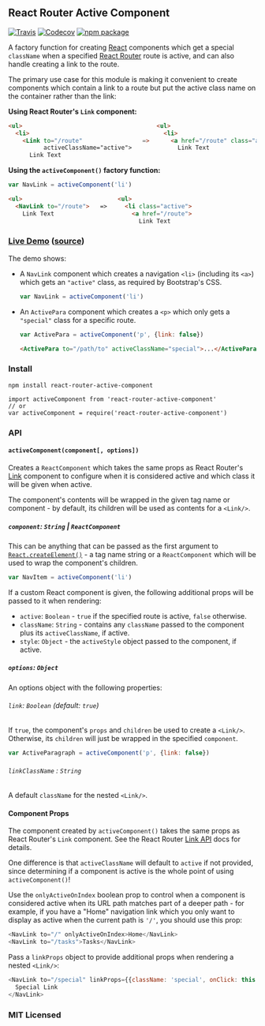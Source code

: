 ## React Router Active Component

[![Travis][build-badge]][build]
[![Codecov][coverage-badge]][coverage]
[![npm package][npm-badge]][npm]

A factory function for creating [React](http://facebook.github.io/react) components which get a special `className` when a specified [React Router](https://github.com/rackt/react-router) route is active, and can also handle creating a link to the route.

The primary use case for this module is making it convenient to create components which contain a link to a route but put the active class name on the container rather than the link:

**Using React Router's `Link` component:**

```html
<ul>                                      <ul>
  <li>                                      <li>
    <Link to="/route"                 =>      <a href="/route" class="active">
          activeClassName="active">             Link Text
      Link Text
```

**Using the `activeComponent()` factory function:**

```js
var NavLink = activeComponent('li')
```
```html
<ul>                           <ul>
  <NavLink to="/route">   =>     <li class="active">
    Link Text                      <a href="/route">
                                     Link Text
```

### [Live Demo](http://insin.github.io/react-router-active-component) ([source](/demo/src/index.js))

The demo shows:

* A `NavLink` component which creates a navigation `<li>` (including its `<a>`)
  which gets an `"active"` class, as required by Bootstrap's CSS.

  ```js
  var NavLink = activeComponent('li')
  ```

* An `ActivePara` component which creates a `<p>` which only gets a `"special"`
  class for a specific route.

  ```js
  var ActivePara = activeComponent('p', {link: false})
  ```
  ```html
  <ActivePara to="/path/to" activeClassName="special">...</ActivePara>
  ```

### Install

```
npm install react-router-active-component
```
```
import activeComponent from 'react-router-active-component'
// or
var activeComponent = require('react-router-active-component')
```

### API

#### `activeComponent(component[, options])`

Creates a `ReactComponent` which takes the same props as React Router's [Link](https://github.com/reactjs/react-router/blob/master/docs/API.md#link) component to configure when it is considered active and which class it will be given when active.

The component's contents will be wrapped in the given tag name or component - by default, its children will be used as contents for a `<Link/>`.

##### `component`: `String` | `ReactComponent`

This can be anything that can be passed as the first argument to [`React.createElement()`](http://facebook.github.io/react/docs/top-level-api.html#react.createelement) - a tag name string or a `ReactComponent` which will be used to wrap the component's children.

```js
var NavItem = activeComponent('li')
```

If a custom React component is given, the following additional props will be passed to it when rendering:

* `active`: `Boolean` - `true` if the specified route is active, `false` otherwise.
* `className`: `String` - contains any `className` passed to the component plus its `activeClassName`, if active.
* `style`: `Object` - the `activeStyle` object passed to the component, if active.

##### `options`: `Object`

An options object with the following properties:

###### `link`: `Boolean` (default: `true`)

If `true`, the component's `props` and `children` be used to create a `<Link/>`. Otherwise, its `children` will just be wrapped in the specified `component`.

```js
var ActiveParagraph = activeComponent('p', {link: false})
```

###### `linkClassName` : `String`

A default `className` for the nested `<Link/>`.

#### Component Props

The component created by `activeComponent()` takes the same props as React Router's `Link` component. See the React Router [Link API](https://github.com/reactjs/react-router/blob/master/docs/API.md#link) docs for details.

One difference is that `activeClassName` will default to `active` if not provided, since determining if a component is active is the whole point of using `activeComponent()`!

Use the `onlyActiveOnIndex` boolean prop to control when a component is considered active when its URL path matches part of a deeper path - for example, if you have a "Home" navigation link which you only want to display as active when the current path is `'/'`, you should use this prop:

```js
<NavLink to="/" onlyActiveOnIndex>Home</NavLink>
<NavLink to="/tasks">Tasks</NavLink>
```

Pass a `linkProps` object to provide additional props when rendering a nested `<Link/>`:

```js
<NavLink to="/special" linkProps={{className: 'special', onClick: this.handleSpecial}}>
  Special Link
</NavLink>
```

### MIT Licensed

[build-badge]: https://img.shields.io/travis/insin/react-router-active-component/master.svg
[build]: https://travis-ci.org/insin/react-router-active-component

[coverage-badge]: https://img.shields.io/codecov/c/github/insin/react-router-active-component.svg
[coverage]: https://codecov.io/github/insin/react-router-active-component

[npm-badge]: https://img.shields.io/npm/v/react-router-active-component.svg
[npm]: https://www.npmjs.org/package/react-router-active-component
